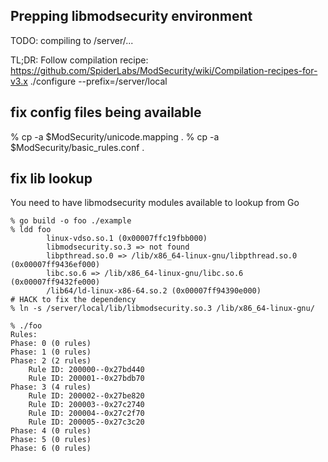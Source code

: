 ## Prepping libmodsecurity environment

TODO: compiling to /server/...

TL;DR: Follow compilation recipe: https://github.com/SpiderLabs/ModSecurity/wiki/Compilation-recipes-for-v3.x
./configure --prefix=/server/local

## fix config files being available

% cp -a $ModSecurity/unicode.mapping .
% cp -a $ModSecurity/basic_rules.conf .

## fix lib lookup
You need to have libmodsecurity modules available to lookup from Go

```
% go build -o foo ./example
% ldd foo
        linux-vdso.so.1 (0x00007ffc19fbb000)
        libmodsecurity.so.3 => not found
        libpthread.so.0 => /lib/x86_64-linux-gnu/libpthread.so.0 (0x00007ff9436ef000)
        libc.so.6 => /lib/x86_64-linux-gnu/libc.so.6 (0x00007ff9432fe000)
        /lib64/ld-linux-x86-64.so.2 (0x00007ff94390e000)
# HACK to fix the dependency
% ln -s /server/local/lib/libmodsecurity.so.3 /lib/x86_64-linux-gnu/

% ./foo
Rules:
Phase: 0 (0 rules)
Phase: 1 (0 rules)
Phase: 2 (2 rules)
    Rule ID: 200000--0x27bd440
    Rule ID: 200001--0x27bdb70
Phase: 3 (4 rules)
    Rule ID: 200002--0x27be820
    Rule ID: 200003--0x27c2740
    Rule ID: 200004--0x27c2f70
    Rule ID: 200005--0x27c3c20
Phase: 4 (0 rules)
Phase: 5 (0 rules)
Phase: 6 (0 rules)
```
